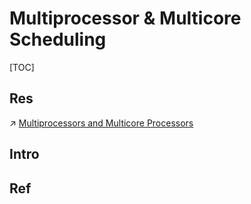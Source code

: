 # Multiprocessor & Multicore Scheduling

[TOC]



## Res
↗ [Multiprocessors and Multicore Processors](../../../../Computer%20Architecture/Computer%20Microarchitectures%20(Computer%20Organization)%20&%20von%20Neumann%20Model/Computer%20Processors%20&%20Logic%20Chips/Multiprocessors%20and%20Multicore%20Processors/Multiprocessors%20and%20Multicore%20Processors.md)


## Intro


## Ref

